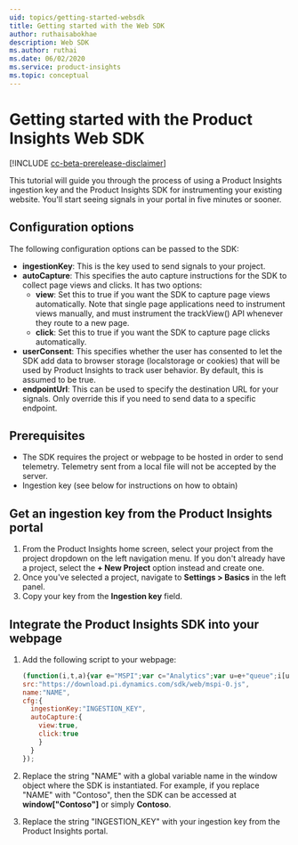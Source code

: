 ```yaml
---
uid: topics/getting-started-websdk
title: Getting started with the Web SDK
author: ruthaisabokhae
description: Web SDK
ms.author: ruthai
ms.date: 06/02/2020
ms.service: product-insights
ms.topic: conceptual
---
```


# Getting started with the Product Insights Web SDK

[!INCLUDE [cc-beta-prerelease-disclaimer]( includes/cc-beta-prerelease-disclaimer.md)]

This tutorial will guide you through the process of using a Product Insights ingestion key and the Product Insights SDK for instrumenting your existing website. You'll start seeing signals in your portal in five minutes or sooner.

## Configuration options

The following configuration options can be passed to the SDK:

- **ingestionKey**: This is the key used to send signals to your project.
-	**autoCapture**: This specifies the auto capture instructions for the SDK to collect page views and clicks. It has two options:
    - **view**: Set this to true if you want the SDK to capture page views automatically. Note that single page applications need to instrument views manually, and must instrument the trackView() API whenever they route to a new page.
    - **click**: Set this to true if you want the SDK to capture page clicks automatically.
-	**userConsent**: This specifies whether the user has consented to let the SDK add data to browser storage (localstorage or cookies) that will be used by Product Insights to track user behavior. By default, this is assumed to be true.
-	**endpointUrl**: This can be used to specify the destination URL for your signals. Only override this if you need to send data to a specific endpoint.

## Prerequisites

* The SDK requires the project or webpage to be hosted in order to send telemetry. Telemetry sent from a local file will not be accepted by the server.
* Ingestion key (see below for instructions on how to obtain)

## Get an ingestion key from the Product Insights portal

1. From the Product Insights home screen, select your project from the project dropdown on the left navigation menu. If you don't already have a project, select the **+ New Project** option instead and create one.
2. Once you've selected a project, navigate to **Settings > Basics** in the left panel.
3. Copy your key from the **Ingestion key** field.

## Integrate the Product Insights SDK into your webpage

1. Add the following script to your webpage:
    ```javascript
    (function(i,t,a){var e="MSPI";var c="Analytics";var u=e+"queue";i[u]=i[u]||[];var n=i[e]||function(r){var t={};t[c]={};function e(e){while(e.length){var n=e.pop();t[c][n]=function(e){return function(){i[u].push([e,r,arguments])}}(n)}}var n="track";var a="set";e([n+"Signal",n+"View",n+"Action",a+"Property",a+"User","initialize","teardown"]);return t}(a.name);var r=a.name;if(!i[e]){i[r]=n[c];i[u].push(["new",r]);setTimeout(function(){var e="script";var n=t.createElement(e);n.async=1;n.src=a.src;var r=t.getElementsByTagName(e)[0];r.parentNode.insertBefore(n,r)},1)}else{i[r]=new n[c]}i[r].initialize(a.cfg)})  (window,document,{
    src:"https://download.pi.dynamics.com/sdk/web/mspi-0.js",
    name:"NAME",
    cfg:{
      ingestionKey:"INGESTION_KEY",
      autoCapture:{
        view:true,
        click:true
        }
      }
    });
    ```

2. Replace the string "NAME" with a global variable name in the window object where the SDK is instantiated. For example, if you replace "NAME" with "Contoso", then the SDK can be accessed at **window["Contoso"]** or simply **Contoso**.

3. Replace the string "INGESTION_KEY" with your ingestion key from the Product Insights portal.
